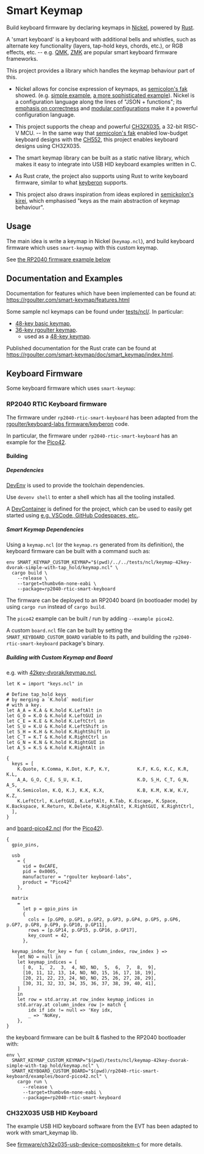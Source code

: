 # Smart Keymap

Build keyboard firmware by declaring keymaps in [Nickel](https://nickel-lang.org/), powered by [Rust](rust-lang.org).

A 'smart keyboard' is a keyboard with additional bells and whistles, such as
 alternate key functionality (layers, tap-hold keys, chords, etc.), or RGB
 effects, etc. -- e.g. [QMK](https://docs.qmk.fm/), [ZMK](https://zmk.dev/docs/)
 are popular smart keyboard firmware frameworks.
 
This project provides a library which handles the keymap behaviour part of this.

- Nickel allows for concise expression of keymaps, as [semicolon's
  fak](https://github.com/semickolon/fak) showed. (e.g. [simple
  example](https://github.com/rgoulter/smart-keymap/blob/master/tests/ncl/keymap-48key-basic/keymap.ncl),
  [a more sophisticated
  example](https://github.com/rgoulter/smart-keymap/blob/master/tests/ncl/keymap-36key-rgoulter/keymap.ncl)).
  Nickel is a configuration language along the lines of "JSON + functions"; its
  [emphasis on correctness](https://nickel-lang.org/user-manual/correctness/)
  and [modular
  configurations](https://nickel-lang.org/user-manual/modular-configurations/)
  make it a powerful configuration language.

- This project supports the cheap and powerful
  [CH32X035](https://www.wch-ic.com/products/CH32X035.html), a 32-bit RISC-V
  MCU. -- In the same way that [semicolon's
  fak](https://github.com/semickolon/fak) enabled low-budget keyboard designs
  with the  [CH552](https://www.wch-ic.com/products/CH552.html), this project
  enables keyboard designs using CH32X035.

- The smart keymap library can be built as a static native library, which makes
  it easy to integrate into USB HID keyboard examples written in C.

- As Rust crate, the project also supports using Rust to write keyboard
  firmware, similar to what [keyberon](https://github.com/TeXitoi/keyberon)
  supports.

- This project also draws inspiration from ideas explored in [semickolon's
  kirei](https://github.com/semickolon/kirei), which emphasised "keys as the
  main abstraction of keymap behaviour".
  
## Usage

The main idea is write a keymap in Nickel (`keymap.ncl`),
 and build keyboard firmware which uses `smart-keymap` with this custom keymap.

See [the RP2040 firmware example below](#building-with-custom-keymap-and-board)

## Documentation and Examples

Documentation for features which have been implemented can be found at:
<https://rgoulter.com/smart-keymap/features.html>

Some sample ncl keymaps can be found under [tests/ncl/](https://github.com/rgoulter/smart-keymap/tree/master/tests/ncl). In particular:

- [48-key basic keymap](tests/ncl/keymap-48key-basic/keymap.ncl),
- [36-key rgoulter keymap](tests/ncl/keymap-36key-rgoulter/keymap.ncl).
  - used as a [48-key keymap](tests/ncl/keymap-48key-rgoulter/keymap.ncl).

Published documentation for the Rust crate can be found at <https://rgoulter.com/smart-keymap/doc/smart_keymap/index.html>.

## Keyboard Firmware

Some keyboard firmware which uses `smart-keymap`:

### RP2040 RTIC Keyboard firmware

The firmware under `rp2040-rtic-smart-keyboard` has been adapted from the [rgoulter/keyboard-labs firmware/keyberon](https://github.com/rgoulter/keyboard-labs/tree/master/firmware/keyberon) code.

In particular, the firmware under `rp2040-rtic-smart-keyboard` has an example for the
[Pico42](https://github.com/rgoulter/keyboard-labs/releases/tag/pico42-rev2023.2).

#### Building

##### Dependencies

[DevEnv](https://devenv.sh/) is used to provide the toolchain dependencies.

Use `devenv shell` to enter a shell which has all the tooling installed.

A [DevContainer](https://containers.dev/) is defined for the project, which can be used to easily get started using [e.g. VSCode, GitHub Codespaces, etc.](https://containers.dev/supporting).

##### Smart Keymap Dependencies

Using a `keymap.ncl` (or the `keymap.rs` generated from its definition),
the keyboard firmware can be built with a command such as:

```
env SMART_KEYMAP_CUSTOM_KEYMAP="$(pwd)/../../tests/ncl/keymap-42key-dvorak-simple-with-tap_hold/keymap.ncl" \
  cargo build \
    --release \
    --target=thumbv6m-none-eabi \
    --package=rp2040-rtic-smart-keyboard
```

The firmware can be deployed to an RP2040 board (in bootloader mode)
 by using `cargo run` instead of `cargo build`.
 
The `pico42` example can be built / run by adding `--example pico42`.

A custom `board.ncl` file can be built by setting the `SMART_KEYBOARD_CUSTOM_BOARD`
variable to its path, and building the `rp2040-rtic-smart-keyboard` package's binary. 

##### Building with Custom Keymap and Board

e.g. with [42key-dvorak/keymap.ncl](tests/ncl/keymap-42key-dvorak-simple-with-tap_hold/keymap.ncl),

```
let K = import "keys.ncl" in

# Define tap_hold keys
# by merging a `K.hold` modifier
# with a key.
let A_A = K.A & K.hold K.LeftAlt in
let G_O = K.O & K.hold K.LeftGUI in
let C_E = K.E & K.hold K.LeftCtrl in
let S_U = K.U & K.hold K.LeftShift in
let S_H = K.H & K.hold K.RightShift in
let C_T = K.T & K.hold K.RightCtrl in
let G_N = K.N & K.hold K.RightGUI in
let A_S = K.S & K.hold K.RightAlt in

{
  keys = [
    K.Quote, K.Comma, K.Dot, K.P, K.Y,          K.F, K.G, K.C, K.R, K.L,
    A_A, G_O, C_E, S_U, K.I,                    K.D, S_H, C_T, G_N, A_S,
    K.Semicolon, K.Q, K.J, K.K, K.X,            K.B, K.M, K.W, K.V, K.Z,
    K.LeftCtrl, K.LeftGUI, K.LeftAlt, K.Tab, K.Escape, K.Space,   K.Backspace, K.Return, K.Delete, K.RightAlt, K.RightGUI, K.RightCtrl,
  ],
}
```

and [board-pico42.ncl](rp2040-rtic-smart-keyboard/examples/board-pico42.ncl)
(for the [Pico42](https://github.com/rgoulter/keyboard-labs/releases/tag/pico42-rev2023.2)).

```
{
  gpio_pins,

  usb
    = {
      vid = 0xCAFE,
      pid = 0x0005,
      manufacturer = "rgoulter keyboard-labs",
      product = "Pico42"
    },

  matrix
    =
      let p = gpio_pins in
      {
        cols = [p.GP0, p.GP1, p.GP2, p.GP3, p.GP4, p.GP5, p.GP6, p.GP7, p.GP8, p.GP9, p.GP10, p.GP11],
        rows = [p.GP14, p.GP15, p.GP16, p.GP17],
        key_count = 42,
      },

  keymap_index_for_key = fun { column_index, row_index } =>
    let NO = null in
    let keymap_indices = [
      [ 0,  1,  2,  3,  4, NO, NO,  5,  6,  7,  8,  9],
      [10, 11, 12, 13, 14, NO, NO, 15, 16, 17, 18, 19],
      [20, 21, 22, 23, 24, NO, NO, 25, 26, 27, 28, 29],
      [30, 31, 32, 33, 34, 35, 36, 37, 38, 39, 40, 41],
    ]
    in
    let row = std.array.at row_index keymap_indices in
    std.array.at column_index row |> match {
        idx if idx != null => 'Key idx,
        _ => 'NoKey,
    },
}
```

the keyboard firmware can be built & flashed to the RP2040 bootloader with:

```
env \
  SMART_KEYMAP_CUSTOM_KEYMAP="$(pwd)/tests/ncl/keymap-42key-dvorak-simple-with-tap_hold/keymap.ncl" \
  SMART_KEYBOARD_CUSTOM_BOARD="$(pwd)/rp2040-rtic-smart-keyboard/examples/board-pico42.ncl" \
    cargo run \
      --release \
      --target=thumbv6m-none-eabi \
      --package=rp2040-rtic-smart-keyboard
```

### CH32X035 USB HID Keyboard

The example USB HID keyboard software from the EVT has been adapted
to work with smart_keymap lib.

See [firmware/ch32x035-usb-device-compositekm-c](firmware/ch32x035-usb-device-compositekm-c/README.MD) for more details.
